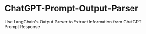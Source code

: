 # ChatGPT-Prompt-Output-Parser
Use LangChain's Output Parser to Extract Information from ChatGPT Prompt Response

